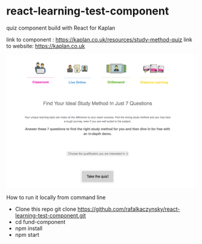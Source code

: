 
# react-learning-test-component
quiz component build with React for Kaplan

link to component : https://kaplan.co.uk/resources/study-method-quiz
link to website: https://kaplan.co.uk

![alt text](https://github.com/rafalkaczynsky/react-learning-test-component/blob/master/screen-1.png)


How to run it locally from command line

- Clone this repo git clone https://github.com/rafalkaczynsky/react-learning-test-component.git
- cd fund-component
- npm install
- npm start  
